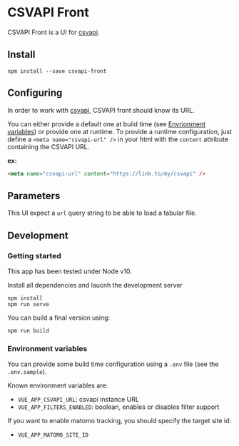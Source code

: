# CSVAPI Front

CSVAPI Front is a UI for [csvapi](https://github.com/opendatateam/csvapi).

## Install

```shell
npm install --save csvapi-front
```

## Configuring

In order to work with [csvapi](https://github.com/opendatateam/csvapi), CSVAPI front should know its URL.

You can either provide a default one at build time (see [Envrionment variables](#environment-variables)) or provide one at runtime.
To provide a runtime configuration, just define a `<meta name="csvapi-url" />` in your html with the `content` attribute containing the CSVAPI URL.

**ex:**
```html
<meta name="csvapi-url" content="https://link.to/my/csvapi" />
```

## Parameters

This UI expect a `url` query string to be able to load a tabular file.

## Development

### Getting started

This app has been tested under Node v10.

Install all dependencies and laucnh the development server

```shell
npm install
npm run serve
```

You can build a final version using:

```shell
npm run build
```

### Environment variables

You can provide some build time configuration using a `.env` file (see the `.env.sample`).

Known environment variables are:

- `VUE_APP_CSVAPI_URL`: csvapi instance URL
- `VUE_APP_FILTERS_ENABLED`: boolean, enables or disables filter support

If you want to enable matomo tracking, you should specify the target site id:
- `VUE_APP_MATOMO_SITE_ID`
